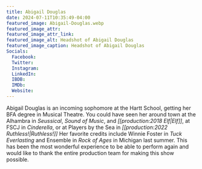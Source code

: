 ```yaml
---
title: Abigail Douglas
date: 2024-07-11T10:35:49-04:00
featured_image: Abigail-Douglas.webp
featured_image_attr: 
featured_image_attr_link: 
featured_image_alt: Headshot of Abigail Douglas
featured_image_caption: Headshot of Abigail Douglas
Socials:
  Facebook: 
  Twitter: 
  Instagram: 
  LinkedIn: 
  IBDB: 
  IMDb:
  Website: 
---
```

Abigail Douglas is an incoming sophomore at the Hartt School, getting her BFA degree in Musical Theatre. You could have seen her around town at the Alhambra in *Seussical*, *Sound of Music*, and *[[production:2018 Elf|Elf]]*, at FSCJ in *Cinderella*, or at Players by the Sea in *[[production:2022 Ruthless!|Ruthless!]]* Her favorite credits include Winnie Foster in *Tuck Everlasting* and Ensemble in *Rock of Ages* in Michigan last summer. This has been the most wonderful experience to be able to perform again and would like to thank the entire production team for making this show possible.